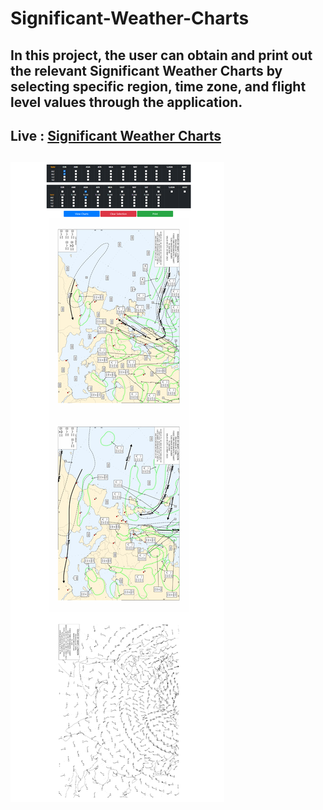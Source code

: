 # Significant-Weather-Charts
## In this project, the user can obtain and print out the relevant Significant Weather Charts by selecting specific region, time zone, and flight level values through the application. 
## Live : <a href="https://significant-weather-charts.netlify.app" target="_blank">Significant Weather Charts</a>
## <img src="https://raw.githubusercontent.com/mvolkanaslan/Significant-Weather-Charts/master/significant-weather-charts.png?token=GHSAT0AAAAAACBZJX3K3Q72ZBXUUEZ4IVZMZDMTYOA"/>
